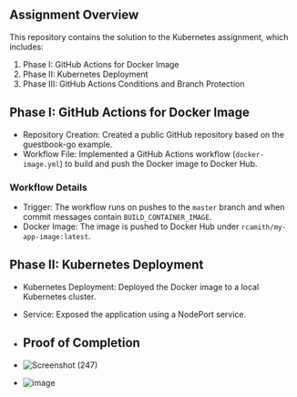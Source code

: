 ## Assignment Overview

This repository contains the solution to the Kubernetes assignment, which includes:

1. Phase I: GitHub Actions for Docker Image
2. Phase II: Kubernetes Deployment
3. Phase III: GitHub Actions Conditions and Branch Protection

## Phase I: GitHub Actions for Docker Image

- Repository Creation: Created a public GitHub repository based on the guestbook-go example.
- Workflow File: Implemented a GitHub Actions workflow (`docker-image.yml`) to build and push the Docker image to Docker Hub.

### Workflow Details
- Trigger: The workflow runs on pushes to the `master` branch and when commit messages contain `BUILD_CONTAINER_IMAGE`.
- Docker Image: The image is pushed to Docker Hub under `rcamith/my-app-image:latest`.

## Phase II: Kubernetes Deployment

- Kubernetes Deployment: Deployed the Docker image to a local Kubernetes cluster.
- Service: Exposed the application using a NodePort service.

- ## Proof of Completion
- ![Screenshot (247)](https://github.com/user-attachments/assets/9ee9051d-6604-4d2f-acd5-bc11d97feca1)

- ![image](https://github.com/user-attachments/assets/7ef552ef-5be2-45a5-9dfc-159d4e6f0965)

